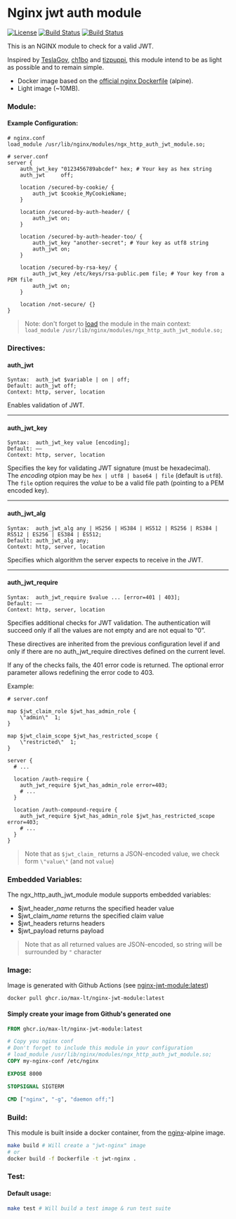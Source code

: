 [github-license-url]: /blob/master/LICENSE
[action-docker-url]: https://github.com/max-lt/nginx-jwt-module/actions/workflows/docker.yml
[github-container-url]: https://github.com/max-lt/nginx-jwt-module/pkgs/container/nginx-jwt-module

# Nginx jwt auth module
[![License](https://img.shields.io/github/license/maxx-t/nginx-jwt-module.svg)][github-license-url]
[![Build Status](https://github.com/max-lt/nginx-jwt-module/actions/workflows/docker.yml/badge.svg)][action-docker-url]
[![Build Status](https://ghcr-badge.deta.dev/max-lt/nginx-jwt-module/size)][action-docker-url]

This is an NGINX module to check for a valid JWT.

Inspired by [TeslaGov](https://github.com/TeslaGov/ngx-http-auth-jwt-module), [ch1bo](https://github.com/ch1bo/nginx-jwt) and [tizpuppi](https://github.com/tizpuppi/ngx_http_auth_jwt_module), this module intend to be as light as possible and to remain simple.
 - Docker image based on the [official nginx Dockerfile](https://github.com/nginxinc/docker-nginx) (alpine).
 - Light image (~10MB).

### Module:

#### Example Configuration:
```nginx
# nginx.conf
load_module /usr/lib/nginx/modules/ngx_http_auth_jwt_module.so;
```

```nginx
# server.conf
server {
    auth_jwt_key "0123456789abcdef" hex; # Your key as hex string
    auth_jwt     off;

    location /secured-by-cookie/ {
        auth_jwt $cookie_MyCookieName;
    }

    location /secured-by-auth-header/ {
        auth_jwt on;
    }

    location /secured-by-auth-header-too/ {
        auth_jwt_key "another-secret"; # Your key as utf8 string
        auth_jwt on;
    }

    location /secured-by-rsa-key/ {
        auth_jwt_key /etc/keys/rsa-public.pem file; # Your key from a PEM file
        auth_jwt on;
    }

    location /not-secure/ {}
}
```

> Note: don't forget to [load](http://nginx.org/en/docs/ngx_core_module.html#load_module) the module in the main context: <br>`load_module /usr/lib/nginx/modules/ngx_http_auth_jwt_module.so;`

### Directives:

#### auth_jwt

    Syntax:	 auth_jwt $variable | on | off;
    Default: auth_jwt off;
    Context: http, server, location

Enables validation of JWT.

<hr>

#### auth_jwt_key

    Syntax:	 auth_jwt_key value [encoding];
    Default: ——
    Context: http, server, location

Specifies the key for validating JWT signature (must be hexadecimal).<br>
The *encoding* otpion may be `hex | utf8 | base64 | file` (default is `utf8`).<br>
The `file` option requires the *value* to be a valid file path (pointing to a PEM encoded key).

<hr>

#### auth_jwt_alg

    Syntax:	 auth_jwt_alg any | HS256 | HS384 | HS512 | RS256 | RS384 | RS512 | ES256 | ES384 | ES512;
    Default: auth_jwt_alg any;
    Context: http, server, location

Specifies which algorithm the server expects to receive in the JWT.

<hr>

#### auth_jwt_require

    Syntax:	 auth_jwt_require $value ... [error=401 | 403];
    Default: ——
    Context: http, server, location

Specifies additional checks for JWT validation. The authentication will succeed only if all the values are not empty and are not equal to “0”.

These directives are inherited from the previous configuration level if and only if there are no auth_jwt_require directives defined on the current level.

If any of the checks fails, the 401 error code is returned. The optional error parameter allows redefining the error code to 403.

Example:
```nginx
# server.conf

map $jwt_claim_role $jwt_has_admin_role {
    \"admin\"  1;
}

map $jwt_claim_scope $jwt_has_restricted_scope {
    \"restricted\"  1;
}

server {
  # ...

  location /auth-require {
    auth_jwt_require $jwt_has_admin_role error=403;
    # ...
  }

  location /auth-compound-require {
    auth_jwt_require $jwt_has_admin_role $jwt_has_restricted_scope error=403;
    # ...
  }
}
```

> Note that as `$jwt_claim_` returns a JSON-encoded value, we check form `\"value\"` (and not  `value`)

### Embedded Variables:
The ngx_http_auth_jwt_module module supports embedded variables:
- $jwt_header_*name* returns the specified header value
- $jwt_claim_*name* returns the specified claim value
- $jwt_headers returns headers
- $jwt_payload returns payload

> Note that as all returned values are JSON-encoded, so string will be surrounded by `"` character

### Image:
Image is generated with Github Actions (see [nginx-jwt-module:latest][github-container-url])

```
docker pull ghcr.io/max-lt/nginx-jwt-module:latest
```

#### Simply create your image from Github's generated one
```dockerfile
FROM ghcr.io/max-lt/nginx-jwt-module:latest

# Copy you nginx conf
# Don't forget to include this module in your configuration
# load_module /usr/lib/nginx/modules/ngx_http_auth_jwt_module.so;
COPY my-nginx-conf /etc/nginx

EXPOSE 8000

STOPSIGNAL SIGTERM

CMD ["nginx", "-g", "daemon off;"]
```

### Build:
This module is built inside a docker container, from the [nginx](https://hub.docker.com/_/nginx/)-alpine image.

```bash
make build # Will create a "jwt-nginx" image
# or
docker build -f Dockerfile -t jwt-nginx .
```

### Test:

#### Default usage:
```bash
make test # Will build a test image & run test suite
```

